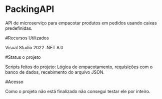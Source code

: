 
# PackingAPI 

API de microserviço para empacotar produtos em pedidos usando caixas predefinidas.

#Recursos Utilizados

Visual Studio 2022
.NET 8.0

#Status o projeto

Scripts feitos do projeto: Lógica de empacotamento, requisições com o banco de dados, recebimento do arquivo JSON.


#Acesso 

Como o projeto não está finalizado não consegui testar ele por inteiro.




